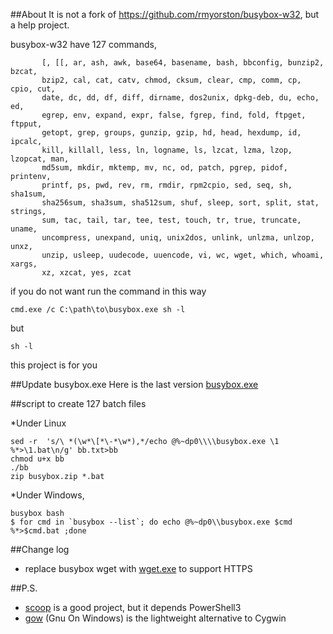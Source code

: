 ##About
It is not a fork of https://github.com/rmyorston/busybox-w32, but a help project.

busybox-w32 have 127 commands, 

```
       [, [[, ar, ash, awk, base64, basename, bash, bbconfig, bunzip2, bzcat,
       bzip2, cal, cat, catv, chmod, cksum, clear, cmp, comm, cp, cpio, cut,
       date, dc, dd, df, diff, dirname, dos2unix, dpkg-deb, du, echo, ed,
       egrep, env, expand, expr, false, fgrep, find, fold, ftpget, ftpput,
       getopt, grep, groups, gunzip, gzip, hd, head, hexdump, id, ipcalc,
       kill, killall, less, ln, logname, ls, lzcat, lzma, lzop, lzopcat, man,
       md5sum, mkdir, mktemp, mv, nc, od, patch, pgrep, pidof, printenv,
       printf, ps, pwd, rev, rm, rmdir, rpm2cpio, sed, seq, sh, sha1sum,
       sha256sum, sha3sum, sha512sum, shuf, sleep, sort, split, stat, strings,
       sum, tac, tail, tar, tee, test, touch, tr, true, truncate, uname,
       uncompress, unexpand, uniq, unix2dos, unlink, unlzma, unlzop, unxz,
       unzip, usleep, uudecode, uuencode, vi, wc, wget, which, whoami, xargs,
       xz, xzcat, yes, zcat
```

if you do not want run the command in this way

```
cmd.exe /c C:\path\to\busybox.exe sh -l
```
but

```
sh -l
```
this project is for you

##Update busybox.exe
Here is the last version [busybox.exe](http://frippery.org/files/busybox/busybox.exe)

##script to create 127 batch files

*Under Linux

```
sed -r  's/\ *(\w*\[*\-*\w*),*/echo @%~dp0\\\\busybox.exe \1 %*>\1.bat\n/g' bb.txt>bb
chmod u+x bb
./bb
zip busybox.zip *.bat
```

*Under Windows,

```
busybox bash
$ for cmd in `busybox --list`; do echo @%~dp0\\busybox.exe $cmd %*>$cmd.bat ;done
```

##Change log
*	replace busybox wget with [wget.exe](https://eternallybored.org/misc/wget/current/wget.exe) to support HTTPS

##P.S.
*	[scoop](https://github.com/lukesampson/scoop) is a good project, but it depends PowerShell3
*	[gow](https://github.com/bmatzelle/gow) (Gnu On Windows) is the lightweight alternative to Cygwin
